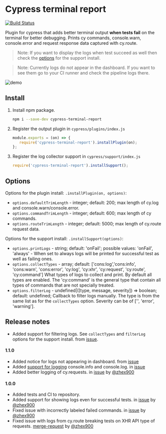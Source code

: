# Cypress terminal report

[![Build Status](https://travis-ci.com/archfz/cypress-terminal-report.svg?branch=master)](https://travis-ci.com/archfz/cypress-terminal-report)

Plugin for cypress that adds better terminal output __when tests fail__
on the terminal for better debugging. Prints cy commands, console.warn, 
console.error and request response data captured with cy.route. 

> Note: If you want to display the logs when test succeed as well then check the
[options](#options) for the support install.

> Note: Currently logs do not appear in the dashboard. If you want to see them go
to your CI runner and check the pipeline logs there.

![demo](https://raw.githubusercontent.com/archfz/cypress-terminal-report/master/demo.png)

## Install

1. Install npm package.
    ```bash
    npm i --save-dev cypress-terminal-report
    ```
2. Register the output plugin in `cypress/plugins/index.js`
    ```js
    module.exports = (on) => {
       require('cypress-terminal-report').installPlugin(on);
    };
    ```
3. Register the log collector support in `cypress/support/index.js`
    ```js
    require('cypress-terminal-report').installSupport();
    ```

## Options

Options for the plugin install: `.installPlugin(on, options)`:
- `options.defaultTrimLength` - integer; default: 200; max length of cy.log and console.warn/console.error.
- `options.commandTrimLength` - integer; default: 600; max length of cy commands.
- `options.routeTrimLength` - integer; default: 5000; max length of cy.route request data.

Options for the support install: `.installSupport(options)`:
- `options.printLogs` - string; default: 'onFail'; possible values: 'onFail', 'always' - When set to always
logs will be printed for successful test as well as failing ones.
- `options.collectTypes` - array; default: ['cons:log','cons:info', 'cons:warn', 'cons:error', 'cy:log', 'cy:xhr', 'cy:request', 'cy:route', 'cy:command']
What types of logs to collect and print. By default all types are enabled. The 'cy:command' is the general type that
contain all types of commands that are not specially treated.
- `options.filterLog` - undefined|([type, message, severity]) => boolean; default: undefined; Callback to filter logs manually.
The type is from the same list as for the `collectTypes` option. Severity can be of ['', 'error', 'warning'].

## Release notes

- Added support for filtering logs. See `collectTypes` and `filterLog` options for the support install. from [issue](https://github.com/archfz/cypress-terminal-report/issues/15).

#### 1.1.0

- Added notice for logs not appearing in dashboard. from [issue](https://github.com/archfz/cypress-terminal-report/issues/8)
- Added [support for logging](#options) console.info and console.log. in [issue](https://github.com/archfz/cypress-terminal-report/issues/12) 
- Added better logging of cy.requests. in [issue](https://github.com/archfz/cypress-terminal-report/issues/12) by [@zhex900](https://github.com/zhex900)

#### 1.0.0

- Added tests and CI to repository.
- Added support for showing logs even for successful tests. in [issue](https://github.com/archfz/cypress-terminal-report/issues/3) by [@zhex900](https://github.com/zhex900)
- Fixed issue with incorrectly labeled failed commands. in [issue](https://github.com/archfz/cypress-terminal-report/issues/3) by [@zhex900](https://github.com/zhex900)
- Fixed issue with logs from cy.route breaking tests on XHR API type of requests. [merge-request](https://github.com/archfz/cypress-terminal-report/pull/1) by [@zhex900](https://github.com/zhex900)
